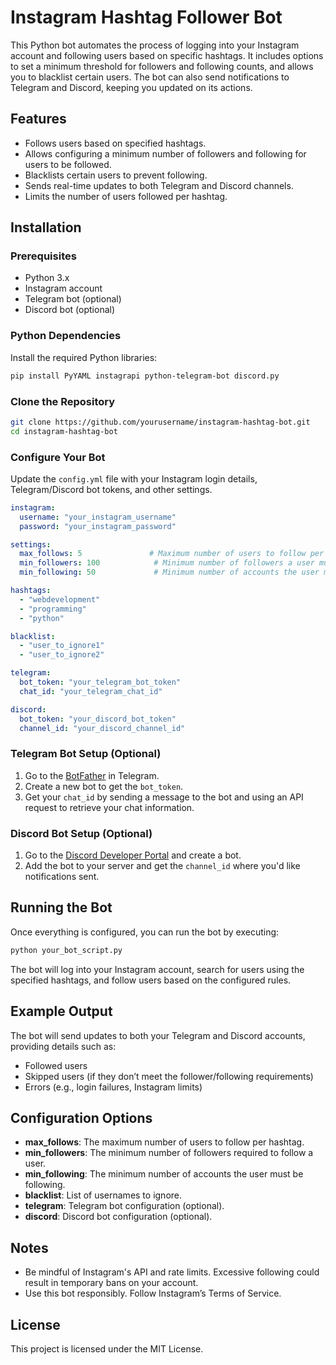 
# Instagram Hashtag Follower Bot

This Python bot automates the process of logging into your Instagram account and following users based on specific hashtags. It includes options to set a minimum threshold for followers and following counts, and allows you to blacklist certain users. The bot can also send notifications to Telegram and Discord, keeping you updated on its actions.

## Features

- Follows users based on specified hashtags.
- Allows configuring a minimum number of followers and following for users to be followed.
- Blacklists certain users to prevent following.
- Sends real-time updates to both Telegram and Discord channels.
- Limits the number of users followed per hashtag.

## Installation

### Prerequisites

- Python 3.x
- Instagram account
- Telegram bot (optional)
- Discord bot (optional)

### Python Dependencies

Install the required Python libraries:

```bash
pip install PyYAML instagrapi python-telegram-bot discord.py
```

### Clone the Repository

```bash
git clone https://github.com/yourusername/instagram-hashtag-bot.git
cd instagram-hashtag-bot
```

### Configure Your Bot

Update the `config.yml` file with your Instagram login details, Telegram/Discord bot tokens, and other settings.

```yaml
instagram:
  username: "your_instagram_username"
  password: "your_instagram_password"

settings:
  max_follows: 5               # Maximum number of users to follow per hashtag
  min_followers: 100            # Minimum number of followers a user must have
  min_following: 50             # Minimum number of accounts the user must be following

hashtags:
  - "webdevelopment"
  - "programming"
  - "python"

blacklist:
  - "user_to_ignore1"
  - "user_to_ignore2"

telegram:
  bot_token: "your_telegram_bot_token"
  chat_id: "your_telegram_chat_id"

discord:
  bot_token: "your_discord_bot_token"
  channel_id: "your_discord_channel_id"
```

### Telegram Bot Setup (Optional)

1. Go to the [BotFather](https://t.me/botfather) in Telegram.
2. Create a new bot to get the `bot_token`.
3. Get your `chat_id` by sending a message to the bot and using an API request to retrieve your chat information.

### Discord Bot Setup (Optional)

1. Go to the [Discord Developer Portal](https://discord.com/developers/applications) and create a bot.
2. Add the bot to your server and get the `channel_id` where you'd like notifications sent.

## Running the Bot

Once everything is configured, you can run the bot by executing:

```bash
python your_bot_script.py
```

The bot will log into your Instagram account, search for users using the specified hashtags, and follow users based on the configured rules.

## Example Output

The bot will send updates to both your Telegram and Discord accounts, providing details such as:

- Followed users
- Skipped users (if they don’t meet the follower/following requirements)
- Errors (e.g., login failures, Instagram limits)

## Configuration Options

- **max_follows**: The maximum number of users to follow per hashtag.
- **min_followers**: The minimum number of followers required to follow a user.
- **min_following**: The minimum number of accounts the user must be following.
- **blacklist**: List of usernames to ignore.
- **telegram**: Telegram bot configuration (optional).
- **discord**: Discord bot configuration (optional).

## Notes

- Be mindful of Instagram's API and rate limits. Excessive following could result in temporary bans on your account.
- Use this bot responsibly. Follow Instagram’s Terms of Service.

## License

This project is licensed under the MIT License.
